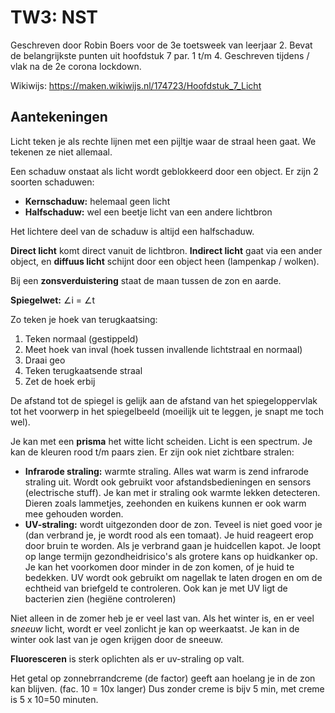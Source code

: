 # TW3: NST

Geschreven door Robin Boers voor de 3e toetsweek van leerjaar 2. Bevat de belangrijkste punten uit hoofdstuk 7 par. 1 t/m 4. Geschreven tijdens / vlak na de 2e corona lockdown.

Wikiwijs: <https://maken.wikiwijs.nl/174723/Hoofdstuk_7_Licht>

## Aantekeningen

Licht teken je als rechte lijnen met een pijltje waar de straal heen gaat. We tekenen ze niet allemaal.

Een schaduw onstaat als licht wordt geblokkeerd door een object. Er zijn 2 soorten schaduwen:

- **Kernschaduw:** helemaal geen licht
- **Halfschaduw:** wel een beetje licht van een andere lichtbron

Het lichtere deel van de schaduw is altijd een halfschaduw.

**Direct licht** komt direct vanuit de lichtbron. **Indirect licht** gaat via een ander object, en **diffuus licht** schijnt door een object heen (lampenkap / wolken).  

Bij een **zonsverduistering** staat de maan tussen de zon en aarde.

**Spiegelwet:**  ∠i = ∠t

Zo teken je hoek van terugkaatsing:

1. Teken normaal (gestippeld)
2. Meet hoek van inval (hoek tussen invallende lichtstraal en normaal)
3. Draai geo
4. Teken terugkaatsende straal
5. Zet de hoek erbij

De afstand tot de spiegel is gelijk aan de afstand van het spiegeloppervlak tot het voorwerp in het spiegelbeeld (moeilijk uit te leggen, je snapt me toch wel). 

Je kan met een **prisma** het witte licht scheiden. Licht is een spectrum. Je kan de kleuren rood t/m paars zien. Er zijn ook niet zichtbare stralen:

- **Infrarode straling:** warmte straling. Alles wat warm is zend infrarode straling uit. Wordt ook gebruikt voor afstandsbedieningen en sensors (electrische stuff). Je kan met ir straling ook warmte lekken detecteren. Dieren zoals lammetjes, zeehonden en kuikens kunnen er ook warm mee gehouden worden.
- **UV-straling:** wordt uitgezonden door de zon. Teveel is niet goed voor je (dan verbrand je, je wordt rood als een tomaat). Je huid reageert erop door bruin te worden. Als je verbrand gaan je huidcellen kapot. Je loopt op lange termijn gezondheidrisico's als grotere kans op huidkanker op. Je kan het voorkomen door minder in de zon komen, of je huid te bedekken. UV wordt ook gebruikt om nagellak te laten drogen en om de echtheid van briefgeld te controleren. Ook kan je met UV ligt de bacterien zien (hegiëne controleren)

Niet alleen in de zomer heb je er veel last van. Als het winter is, en er veel _sneeuw_ licht, wordt er veel zonlicht je kan op weerkaatst. Je kan in de winter ook last van je ogen krijgen door de sneeuw.

**Fluoresceren** is sterk oplichten als er uv-straling op valt.

Het getal op zonnebrrandcreme (de factor) geeft aan hoelang je in de zon kan blijven. (fac. 10 = 10x langer)
Dus zonder creme is bijv 5 min, met creme is 5 x 10=50 minuten.